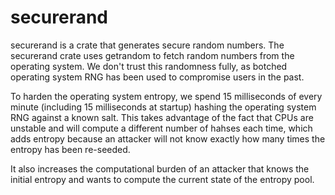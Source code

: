 # securerand

securerand is a crate that generates secure random numbers. The securerand
crate uses getrandom to fetch random numbers from the operating system. We
don't trust this randomness fully, as botched operating system RNG has been
used to compromise users in the past.

To harden the operating system entropy, we spend 15 milliseconds of every
minute (including 15 milliseconds at startup) hashing the operating system RNG
against a known salt. This takes advantage of the fact that CPUs are unstable
and will compute a different number of hahses each time, which adds entropy
because an attacker will not know exactly how many times the entropy has been
re-seeded.

It also increases the computational burden of an attacker that knows the
initial entropy and wants to compute the current state of the entropy pool.
